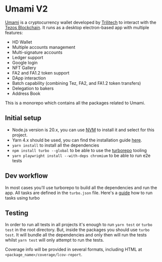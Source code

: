 # Umami V2

[Umami](https://umamiwallet.com) is a cryptocurrency wallet developed by [Trilitech](https://trili.tech/) to interact with the [Tezos
Blockchain](https://tezos.com/). It runs as a desktop electron-based app with multiple features:

- HD Wallet
- Multiple accounts management
- Multi-signature accounts
- Ledger support
- Google login
- NFT Gallery
- FA2 and FA1.2 token support
- DApp interaction
- Batch capability (combining Tez, FA2, and FA1.2 token transfers)
- Delegation to bakers
- Address Book

This is a monorepo which contains all the packages related to Umami.

## Initial setup

- Node.js version is 20.x, you can use [NVM](https://github.com/nvm-sh/nvm) to install it and select for this project.
- Yarn 4.x should be used, you can find the installation guide [here](https://yarnpkg.com/getting-started/install).
- `yarn install` to install all the dependencies
- `npm install turbo --global` to be able to use the [turborepo](https://turbo.build/repo/docs) tooling
- `yarn playwright install --with-deps chromium` to be able to run e2e tests

## Dev workflow

In most cases you'll use turborepo to build all the dependencies and run the app. All tasks are defined in the `turbo.json` file.
Here's a [guide](https://turbo.build/repo/docs/crafting-your-repository/running-tasks) how to run tasks using turbo

## Testing

In order to run all tests in all projects it's enough to run `yarn test` or `turbo test` in the root directory. But, inside the packages
you should use `turbo test`. It will bundle all the dependencies and only then will run the tests whilst `yarn test` will only attempt to run the tests.

Coverage info will be provided in several formats, including HTML at `<package_name>/coverage/lcov-report`.
